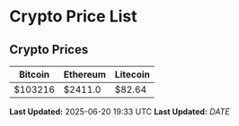 # Crypto Price List

## Crypto Prices
| Bitcoin | Ethereum | Litecoin |
| ------- | -------- | -------- |
| $103216 | $2411.0 | $82.64 |
**Last Updated:** 2025-06-20 19:33 UTC
**Last Updated:** $DATE$
